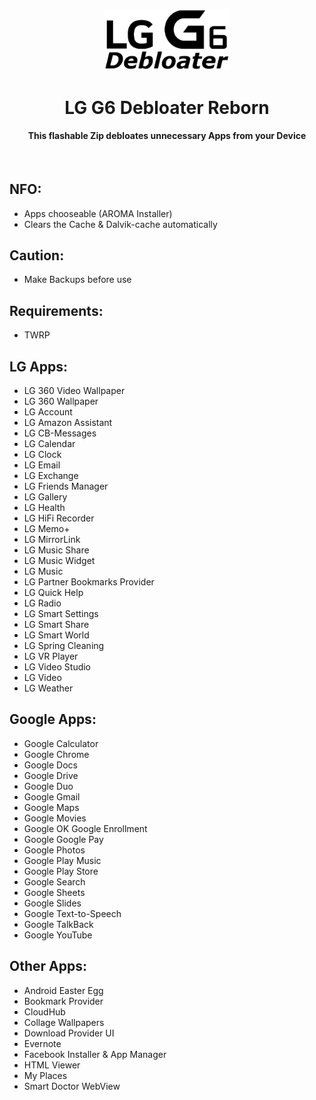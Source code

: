 <p align="center"><img src="https://github.com/K3V1991/LG-G6-Debloater-Reborn/blob/master/LG-G6-Debloater.png" width="200"></a>
<h1 align="center"><b>LG G6 Debloater Reborn</b></h1>
<h4 align="center">This flashable Zip debloates unnecessary Apps from your Device</h4>
<br />

## NFO:
* Apps chooseable (AROMA Installer)
* Clears the Cache & Dalvik-cache automatically

## Caution:
* Make Backups before use

## Requirements:
* TWRP

## LG Apps:
* LG 360 Video Wallpaper
* LG 360 Wallpaper
* LG Account
* LG Amazon Assistant
* LG CB-Messages
* LG Calendar
* LG Clock
* LG Email
* LG Exchange
* LG Friends Manager
* LG Gallery
* LG Health
* LG HiFi Recorder
* LG Memo+
* LG MirrorLink
* LG Music Share
* LG Music Widget
* LG Music
* LG Partner Bookmarks Provider
* LG Quick Help
* LG Radio
* LG Smart Settings
* LG Smart Share
* LG Smart World
* LG Spring Cleaning
* LG VR Player
* LG Video Studio
* LG Video
* LG Weather

## Google Apps:
* Google Calculator
* Google Chrome
* Google Docs
* Google Drive
* Google Duo
* Google Gmail
* Google Maps
* Google Movies
* Google OK Google Enrollment
* Google Google Pay
* Google Photos
* Google Play Music
* Google Play Store
* Google Search
* Google Sheets
* Google Slides
* Google Text-to-Speech
* Google TalkBack
* Google YouTube

## Other Apps:
* Android Easter Egg
* Bookmark Provider
* CloudHub
* Collage Wallpapers
* Download Provider UI
* Evernote
* Facebook Installer & App Manager
* HTML Viewer
* My Places
* Smart Doctor WebView
